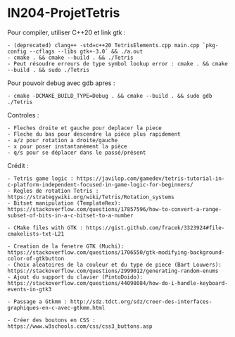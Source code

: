 # IN204-ProjetTetris

Pour compiler, utiliser C++20 et link gtk :

    - (deprecated) clang++ -std=c++20 TetrisElements.cpp main.cpp `pkg-config --cflags --libs gtk+-3.0` && ./a.out
    - cmake . && cmake --build . && ./Tetris
    - Peut résoudre erreurs de type symbol lookup error : cmake . && cmake --build . && sudo ./Tetris

Pour pouvoir debug avec gdb apres :

    - cmake -DCMAKE_BUILD_TYPE=Debug . && cmake --build . && sudo gdb ./Tetris

Controles :

    - Fleches droite et gauche pour deplacer la piece
    - Fleche du bas pour descendre la pièce plus rapidement
    - a/z pour rotation a droite/gauche
    - x pour poser instantanément la pièce
    - q/s pour se déplacer dans le passé/présent

Crédit :

    - Tetris game logic : https://javilop.com/gamedev/tetris-tutorial-in-c-platform-independent-focused-in-game-logic-for-beginners/
    - Regles de rotation Tetris : https://strategywiki.org/wiki/Tetris/Rotation_systems
    - Bitset manipulation (TemplateRex): https://stackoverflow.com/questions/17857596/how-to-convert-a-range-subset-of-bits-in-a-c-bitset-to-a-number

    - CMake files with GTK : https://gist.github.com/fracek/3323924#file-cmakelists-txt-L21

    - Creation de la fenetre GTK (Muchi): https://stackoverflow.com/questions/1706550/gtk-modifying-background-color-of-gtkbutton
    - Choix aleatoires de la couleur et du type de piece (Bart Louwers): https://stackoverflow.com/questions/2999012/generating-random-enums
    - Ajout du support du clavier (PintoDoido): https://stackoverflow.com/questions/44098084/how-do-i-handle-keyboard-events-in-gtk3

    - Passage a Gtkmm : http://sdz.tdct.org/sdz/creer-des-interfaces-graphiques-en-c-avec-gtkmm.html

    - Créer des boutons en CSS : https://www.w3schools.com/css/css3_buttons.asp
